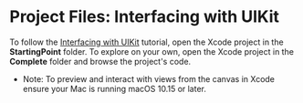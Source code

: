 # Project Files: Interfacing with UIKit

To follow the [Interfacing with UIKit](https://developer.apple.com/tutorials/swiftui/interfacing-with-uikit) tutorial, open the Xcode project in the **StartingPoint** folder. To explore on your own, open the Xcode project in the **Complete** folder and browse the project's code.

- Note: To preview and interact with views from the canvas in Xcode ensure your Mac is running macOS 10.15 or later.
